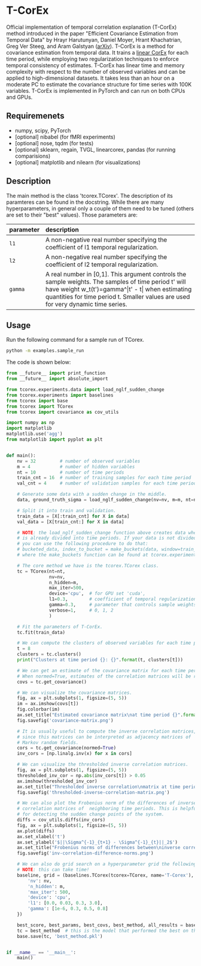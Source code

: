 # T-CorEx
Official implementation of temporal correlation explanation (T-CorEx) method introduced in the paper "Efficient Covariance Estimation from Temporal Data" by Hrayr Harutunyan, Daniel Moyer, Hrant Khachatrian, Greg Ver Steeg, and Aram Galstyan ([arXiv](https://arxiv.org/abs/1905.13276)).
T-CorEx is a method for covariance estimation from temporal data.
It trains a [linear CorEx](https://arxiv.org/abs/1706.03353) for each time period,
while employing two regularization techniques to enforce temporal consistency of estimates.
T-CorEx has linear time and memory complexity with respect to the number of observed variables and can be applied to high-dimensional datasets. It takes less than an hour on a moderate PC to estimate the covariance structure
for time series with 100K variables. T-CorEx is implemented in PyTorch and can run on both CPUs and GPUs.

## Requiremenets
* numpy, scipy, PyTorch
* [optional] nibabel (for fMRI experiments)
* [optional] nose, tqdm (for tests)
* [optional] sklearn, regain, TVGL, linearcorex, pandas (for running comparisions)
* [optional] matplotlib and nilearn (for visualizations)

## Description

The main method is the class 'tcorex.TCorex'. The description of its paramteres can be found in the docstring.
While there are many hyperparameters, in general only a couple of them need to be tuned (others are set to their "best" values).
Those parameters are:

| parameter | description |  
|:---------|:---|  
| `l1` | A non-negative real number specifying the coefficient of l1 temporal regularization.|  
| `l2` | A non-negative real number specifying the coefficient of l2 temporal regularization.|  
| `gamma` | A real number in [0,1]. This argument controls the sample weights. The samples of time period t' will have weight w_t(t')=gamma^\|t' - t\| when estimating quantities for time period t. Smaller values are used for very dynamic time series.|  


## Usage

Run the following command for a sample run of TCorex. 
```bash
python -m examples.sample_run
```

The code is shown below:
``` python 
from __future__ import print_function
from __future__ import absolute_import

from tcorex.experiments.data import load_nglf_sudden_change
from tcorex.experiments import baselines
from tcorex import base
from tcorex import TCorex
from tcorex import covariance as cov_utils

import numpy as np
import matplotlib
matplotlib.use('agg')
from matplotlib import pyplot as plt


def main():
    nv = 32         # number of observed variables
    m = 4           # number of hidden variables
    nt = 10         # number of time periods
    train_cnt = 16  # number of training samples for each time period
    val_cnt = 4     # number of validation samples for each time period

    # Generate some data with a sudden change in the middle.
    data, ground_truth_sigma = load_nglf_sudden_change(nv=nv, m=m, nt=nt, ns=(train_cnt + val_cnt))

    # Split it into train and validation.
    train_data = [X[:train_cnt] for X in data]
    val_data = [X[train_cnt:] for X in data]

    # NOTE: the load_nglf_sudden_change function above creates data where the time axis
    # is already divided into time periods. If your data is not divided into time periods
    # you can use the following procedure to do that:
    # bucketed_data, index_to_bucket = make_buckets(data, window=train_cnt + val_cnt, stride='full')
    # where the make_buckets function can be found at tcorex.experiments.data

    # The core method we have is the tcorex.TCorex class.
    tc = TCorex(nt=nt,
                nv=nv,
                n_hidden=m,
                max_iter=500,
                device='cpu',  # for GPU set 'cuda',
                l1=0.3,        # coefficient of temporal regularization term
                gamma=0.3,     # parameter that controls sample weights
                verbose=1,     # 0, 1, 2
                )

    # Fit the parameters of T-CorEx.
    tc.fit(train_data)

    # We can compute the clusters of observed variables for each time period.
    t = 8
    clusters = tc.clusters()
    print("Clusters at time period {}: {}".format(t, clusters[t]))

    # We can get an estimate of the covariance matrix for each time period.
    # When normed=True, estimates of the correlation matrices will be returned.
    covs = tc.get_covariance()

    # We can visualize the covariance matrices.
    fig, ax = plt.subplots(1, figsize=(5, 5))
    im = ax.imshow(covs[t])
    fig.colorbar(im)
    ax.set_title("Estimated covariance matrix\nat time period {}".format(t))
    fig.savefig('covariance-matrix.png')

    # It is usually useful to compute the inverse correlation matrices,
    # since this matrices can be interpreted as adjacency matrices of
    # Markov random fields.
    cors = tc.get_covariance(normed=True)
    inv_cors = [np.linalg.inv(x) for x in cors]

    # We can visualize the thresholded inverse correlation matrices.
    fig, ax = plt.subplots(1, figsize=(5, 5))
    thresholded_inv_cor = np.abs(inv_cors[t]) > 0.05
    ax.imshow(thresholded_inv_cor)
    ax.set_title("Thresholded inverse correlation\nmatrix at time period {}".format(t))
    fig.savefig('thresholded-inverse-correlation-matrix.png')

    # We can also plot the Frobenius norm of the differences of inverse
    # correlation matrices of  neighboring time periods. This is helpful
    # for detecting the sudden change points of the system.
    diffs = cov_utils.diffs(inv_cors)
    fig, ax = plt.subplots(1, figsize=(5, 5))
    ax.plot(diffs)
    ax.set_xlabel('t')
    ax.set_ylabel('$||\Sigma^{-1}_{t+1} - \Sigma^{-1}_{t}||_2$')
    ax.set_title("Frobenius norms of differences between\ninverse correlation matrices")
    fig.savefig('inv-correlation-difference-norms.png')

    # We can also do grid search on a hyperparameter grid the following way.
    # NOTE: this can take time!
    baseline, grid = (baselines.TCorex(tcorex=TCorex, name='T-Corex'), {
        'nv': nv,
        'n_hidden': m,
        'max_iter': 500,
        'device': 'cpu',
        'l1': [0.0, 0.03, 0.3, 3.0],
        'gamma': [1e-6, 0.3, 0.5, 0.8]
    })

    best_score, best_params, best_covs, best_method, all_results = baseline.select(train_data, val_data, grid)
    tc = best_method  # this is the model that performed the best on the validation data, you can use it as above
    base.save(tc, 'best_method.pkl')


if __name__ == '__main__':
    main()
```
